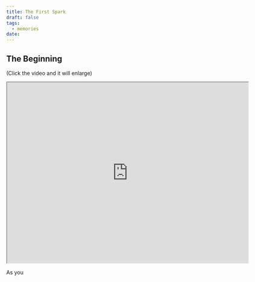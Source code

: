 ```yaml
---
title: The First Spark
draft: false
tags:
  - memories
date:
---
```


## The Beginning
(Click the video and it will enlarge)

<iframe src="https://photos.app.goo.gl/tWVNspxhpmbydb5F8 " width="640" height="480" allow="autoplay"></iframe>

As you 
